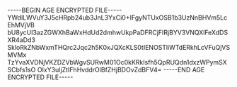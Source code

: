 -----BEGIN AGE ENCRYPTED FILE-----
YWdlLWVuY3J5cHRpb24ub3JnL3YxCi0+IFgyNTUxOSB1b3UzNnBHVm5LcEhMVjVB
bU8ycUI3azZGWXhBaWxHdUd2dmhwUkpPaDFRCjFIRjBYV3VNQXlFeXdDSXR4aDd3
SkloRkZNbWxmTHQrc2Jqc2h5K0xJQXcKLS0tIENOSTliWTdERkhLcVFuQjVSMVMx
TzYvaXVDNjVKZDZVbWgvSURwM01Oc0kKRkIsfh5QpRUQdn1dxzWPymSXSCbfs1sO
OIxY3uIjZtIFhHvddrOlBfZHjBDOvZdBFV4=
-----END AGE ENCRYPTED FILE-----
